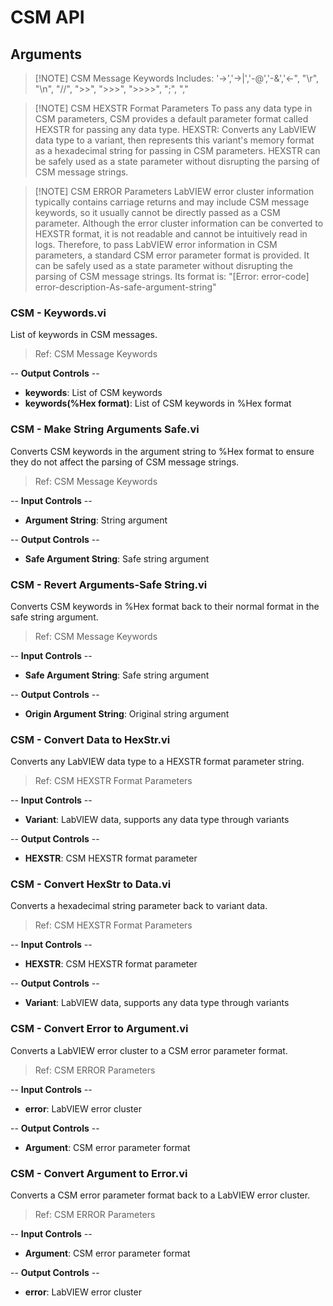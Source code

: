 # CSM API

## Arguments

> [!NOTE] CSM Message Keywords
> Includes: '->','->|','-@','-&','<-", "\r", "\n", "//", ">>", ">>>", ">>>>", ";", ","

> [!NOTE] CSM HEXSTR Format Parameters
> To pass any data type in CSM parameters, CSM provides a default parameter format called HEXSTR for passing any data type.
> HEXSTR: Converts any LabVIEW data type to a variant, then represents this variant's memory format as a hexadecimal string for passing in CSM parameters.
> HEXSTR can be safely used as a state parameter without disrupting the parsing of CSM message strings.

> [!NOTE] CSM ERROR Parameters
> LabVIEW error cluster information typically contains carriage returns and may include CSM message keywords, so it usually cannot be directly passed as a CSM parameter.
> Although the error cluster information can be converted to HEXSTR format, it is not readable and cannot be intuitively read in logs.
> Therefore, to pass LabVIEW error information in CSM parameters, a standard CSM error parameter format is provided. It can be safely used as a state parameter without disrupting the parsing of CSM message strings.
> Its format is: "[Error: error-code] error-description-As-safe-argument-string"

### CSM - Keywords.vi

List of keywords in CSM messages.

> Ref: CSM Message Keywords

-- <b>Output Controls</b> --
- <b>keywords</b>: List of CSM keywords
- <b>keywords(%Hex format)</b>: List of CSM keywords in %Hex format

### CSM - Make String Arguments Safe.vi

Converts CSM keywords in the argument string to %Hex format to ensure they do not affect the parsing of CSM message strings.

> Ref: CSM Message Keywords

-- <b>Input Controls</b> --
- <b>Argument String</b>: String argument

-- <b>Output Controls</b> --
- <b>Safe Argument String</b>: Safe string argument

### CSM - Revert Arguments-Safe String.vi

Converts CSM keywords in %Hex format back to their normal format in the safe string argument.

> Ref: CSM Message Keywords

-- <b>Input Controls</b> --
- <b>Safe Argument String</b>: Safe string argument

-- <b>Output Controls</b> --
- <b>Origin Argument String</b>: Original string argument

### CSM - Convert Data to HexStr.vi

Converts any LabVIEW data type to a HEXSTR format parameter string.

> Ref: CSM HEXSTR Format Parameters

-- <b>Input Controls</b> --
- <b>Variant</b>: LabVIEW data, supports any data type through variants

-- <b>Output Controls</b> --
- <b>HEXSTR</b>: CSM HEXSTR format parameter

### CSM - Convert HexStr to Data.vi

Converts a hexadecimal string parameter back to variant data.

> Ref: CSM HEXSTR Format Parameters

-- <b>Input Controls</b> --
- <b>HEXSTR</b>: CSM HEXSTR format parameter

-- <b>Output Controls</b> --
- <b>Variant</b>: LabVIEW data, supports any data type through variants

### CSM - Convert Error to Argument.vi

Converts a LabVIEW error cluster to a CSM error parameter format.

> Ref: CSM ERROR Parameters

-- <b>Input Controls</b> --
- <b>error</b>: LabVIEW error cluster

-- <b>Output Controls</b> --
- <b>Argument</b>: CSM error parameter format

### CSM - Convert Argument to Error.vi

Converts a CSM error parameter format back to a LabVIEW error cluster.

> Ref: CSM ERROR Parameters

-- <b>Input Controls</b> --
- <b>Argument</b>: CSM error parameter format

-- <b>Output Controls</b> --
- <b>error</b>: LabVIEW error cluster
